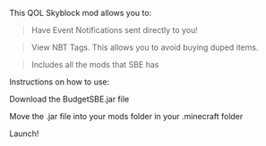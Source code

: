 This QOL Skyblock mod allows you to:


> Have Event Notifications sent directly to you!


> View NBT Tags. This allows you to avoid buying duped items.

> Includes all the mods that SBE has


Instructions on how to use:


Download the BudgetSBE.jar file


Move the .jar file into your mods folder in your .minecraft folder


Launch!
